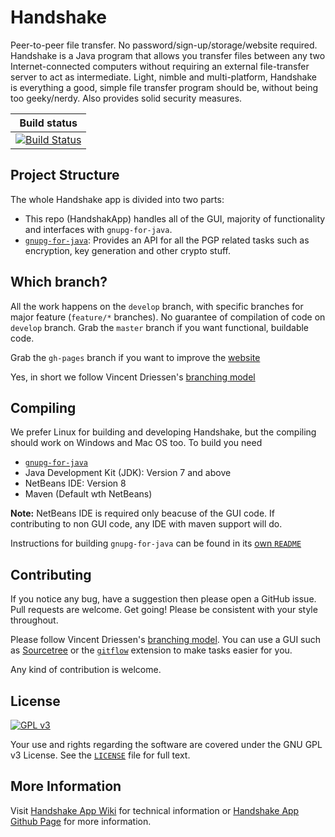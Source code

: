 Handshake
=========
Peer-to-peer file transfer. No password/sign-up/storage/website required. Handshake is a Java program that allows you transfer
files between any two Internet-connected computers without requiring an external file-transfer server to act as intermediate.
Light, nimble and multi-platform, Handshake is everything a good, simple file transfer program should be, without being too 
geeky/nerdy. Also provides solid security measures.

| Build status |
| -------------------- |
|[![Build Status](https://travis-ci.org/SecureHandshake/HandshakeApp.svg?branch=develop)](https://travis-ci.org/SecureHandshake/HandshakeApp)

Project Structure
-----------------
The whole Handshake app is divided into two parts:
- This repo (HandshakApp) handles all of the GUI, majority of functionality and interfaces with `gnupg-for-java`. 
- [`gnupg-for-java`](http://github.com/SecureHandshake/gnupg-for-java): Provides an API for all the PGP related tasks such
as encryption, key generation and other crypto stuff.

Which branch?
------------
All the work happens on the `develop` branch, with specific branches for major feature (`feature/*` branches). No guarantee
of compilation of code on `develop` branch. Grab the `master` branch if you want functional, buildable code.

Grab the `gh-pages` branch if you want to improve the [website](http://securehandshake.github.io/HandshakeApp)

Yes, in short we follow Vincent Driessen's [branching model](http://nvie.com/posts/a-successful-git-branching-model/)

Compiling
--------
We prefer Linux for building and developing Handshake, but the compiling should work on Windows and Mac OS too.
To build you need
* [`gnupg-for-java`](http://github.com/SecureHandshake/gnupg-for-java)
* Java Development Kit (JDK): Version 7 and above
* NetBeans IDE: Version 8
* Maven (Default wth NetBeans)

**Note:** NetBeans IDE is required only beacuse of the GUI code. If contributing to non GUI code, any IDE with maven support 
will do.

Instructions for building `gnupg-for-java` can be found in its [own `README`](https://github.com/SecureHandshake/gnupg-for-java/blob/master/README.md)

Contributing
------------
If you notice any bug, have a suggestion then please open a GitHub issue. Pull requests are welcome. Get going! Please be 
consistent with your style throughout.

Please follow Vincent Driessen's [branching model](http://nvie.com/posts/a-successful-git-branching-model/). You can use a
GUI such as [Sourcetree](http://sourcetreeapp.com) or the [`gitflow`](https://github.com/nvie/gitflow) extension to make 
tasks easier for you.

Any kind of contribution is welcome.

License
-------
[![GPL v3](https://www.gnu.org/graphics/gplv3-127x51.png)](http://www.gnu.org/copyleft/gpl.html)

Your use and rights regarding the software are covered under the GNU GPL v3 License. See the
[`LICENSE`](https://github.com/SecureHandshake/HandshakeApp/blob/develop/LICENSE) file for full text.

More Information
----------------
Visit [Handshake App Wiki](https://github.com/SecureHandshake/HandshakeApp/wiki) for technical information or [Handshake App Github Page](http://securehandshake.github.io/HandshakeApp/) for more information.
